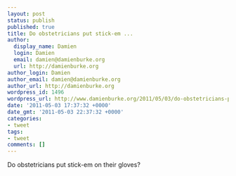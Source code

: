 ```yaml
---
layout: post
status: publish
published: true
title: Do obstetricians put stick-em ...
author:
  display_name: Damien
  login: Damien
  email: damien@damienburke.org
  url: http://damienburke.org
author_login: Damien
author_email: damien@damienburke.org
author_url: http://damienburke.org
wordpress_id: 1496
wordpress_url: http://www.damienburke.org/2011/05/03/do-obstetricians-put-stick-em/
date: '2011-05-03 17:37:32 +0000'
date_gmt: '2011-05-03 22:37:32 +0000'
categories:
- tweet
tags:
- tweet
comments: []
---
```

<p>Do obstetricians put stick-em on their gloves?</p>
